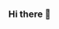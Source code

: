 ### Hi there 👋

<!--
**daniapm/daniapm** is a ✨ _special_ ✨ repository because its `README.md` (this file) appears on your GitHub profile.

Here are some ideas to get you started:

- 🔭 I am a full-stack software engineer
- 📖 You can read more about me at my LinkedIn.
- 📫 Feel free to connect over email! ✉️
-->
